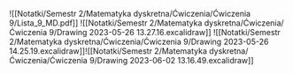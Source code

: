 ![[Notatki/Semestr 2/Matematyka dyskretna/Ćwiczenia/Ćwiczenia 9/Lista_9_MD.pdf]]
![[Notatki/Semestr 2/Matematyka dyskretna/Ćwiczenia/Ćwiczenia 9/Drawing 2023-05-26 13.27.16.excalidraw]]
![[Notatki/Semestr 2/Matematyka dyskretna/Ćwiczenia/Ćwiczenia 9/Drawing 2023-05-26 14.25.19.excalidraw]]![[Notatki/Semestr 2/Matematyka dyskretna/Ćwiczenia/Ćwiczenia 9/Drawing 2023-06-02 13.16.49.excalidraw]]